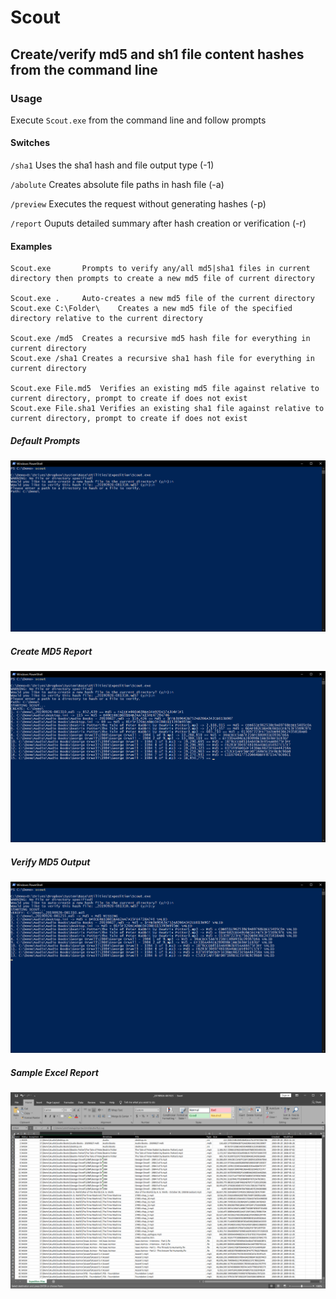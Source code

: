 # Scout

## Create/verify md5 and sh1 file content hashes from the command line



### Usage

Execute `Scout.exe` from the command line and follow prompts

#### Switches

`/sha1`	Uses the sha1 hash and file output type (-1)

`/abolute` Creates absolute file paths in hash file (-a)

`/preview` Executes the request without generating hashes (-p)

`/report` Ouputs detailed summary after hash creation or verification (-r)

#### Examples

```
Scout.exe		Prompts to verify any/all md5|sha1 files in current directory then prompts to create a new md5 file of current directory

Scout.exe .		Auto-creates a new md5 file of the current directory
Scout.exe C:\Folder\	Creates a new md5 file of the specified directory relative to the current directory

Scout.exe /md5	Creates a recursive md5 hash file for everything in current directory
Scout.exe /sha1	Creates a recursive sha1 hash file for everything in current directory

Scout.exe File.md5	Verifies an existing md5 file against relative to current directory, prompt to create if does not exist
Scout.exe File.sha1	Verifies an existing sha1 file against relative to current directory, prompt to create if does not exist
```

##### Default Prompts
![Start](./1-Start.png)

##### Create MD5 Report
![Create MD5](./2-Create.png)

##### Verify MD5 Output
![Verify MD5](./3-Verify.png)

##### Sample Excel Report
![Excel Report](./4-Report.png)
